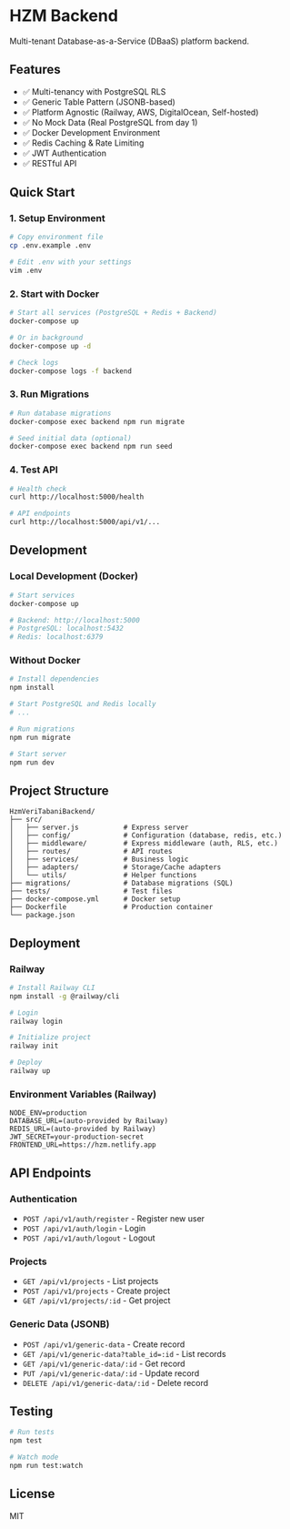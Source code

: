 # HZM Backend

Multi-tenant Database-as-a-Service (DBaaS) platform backend.

## Features

- ✅ Multi-tenancy with PostgreSQL RLS
- ✅ Generic Table Pattern (JSONB-based)
- ✅ Platform Agnostic (Railway, AWS, DigitalOcean, Self-hosted)
- ✅ No Mock Data (Real PostgreSQL from day 1)
- ✅ Docker Development Environment
- ✅ Redis Caching & Rate Limiting
- ✅ JWT Authentication
- ✅ RESTful API

## Quick Start

### 1. Setup Environment

```bash
# Copy environment file
cp .env.example .env

# Edit .env with your settings
vim .env
```

### 2. Start with Docker

```bash
# Start all services (PostgreSQL + Redis + Backend)
docker-compose up

# Or in background
docker-compose up -d

# Check logs
docker-compose logs -f backend
```

### 3. Run Migrations

```bash
# Run database migrations
docker-compose exec backend npm run migrate

# Seed initial data (optional)
docker-compose exec backend npm run seed
```

### 4. Test API

```bash
# Health check
curl http://localhost:5000/health

# API endpoints
curl http://localhost:5000/api/v1/...
```

## Development

### Local Development (Docker)

```bash
# Start services
docker-compose up

# Backend: http://localhost:5000
# PostgreSQL: localhost:5432
# Redis: localhost:6379
```

### Without Docker

```bash
# Install dependencies
npm install

# Start PostgreSQL and Redis locally
# ...

# Run migrations
npm run migrate

# Start server
npm run dev
```

## Project Structure

```
HzmVeriTabaniBackend/
├── src/
│   ├── server.js           # Express server
│   ├── config/             # Configuration (database, redis, etc.)
│   ├── middleware/         # Express middleware (auth, RLS, etc.)
│   ├── routes/             # API routes
│   ├── services/           # Business logic
│   ├── adapters/           # Storage/Cache adapters
│   └── utils/              # Helper functions
├── migrations/             # Database migrations (SQL)
├── tests/                  # Test files
├── docker-compose.yml      # Docker setup
├── Dockerfile              # Production container
└── package.json
```

## Deployment

### Railway

```bash
# Install Railway CLI
npm install -g @railway/cli

# Login
railway login

# Initialize project
railway init

# Deploy
railway up
```

### Environment Variables (Railway)

```
NODE_ENV=production
DATABASE_URL=(auto-provided by Railway)
REDIS_URL=(auto-provided by Railway)
JWT_SECRET=your-production-secret
FRONTEND_URL=https://hzm.netlify.app
```

## API Endpoints

### Authentication
- `POST /api/v1/auth/register` - Register new user
- `POST /api/v1/auth/login` - Login
- `POST /api/v1/auth/logout` - Logout

### Projects
- `GET /api/v1/projects` - List projects
- `POST /api/v1/projects` - Create project
- `GET /api/v1/projects/:id` - Get project

### Generic Data (JSONB)
- `POST /api/v1/generic-data` - Create record
- `GET /api/v1/generic-data?table_id=:id` - List records
- `GET /api/v1/generic-data/:id` - Get record
- `PUT /api/v1/generic-data/:id` - Update record
- `DELETE /api/v1/generic-data/:id` - Delete record

## Testing

```bash
# Run tests
npm test

# Watch mode
npm run test:watch
```

## License

MIT

